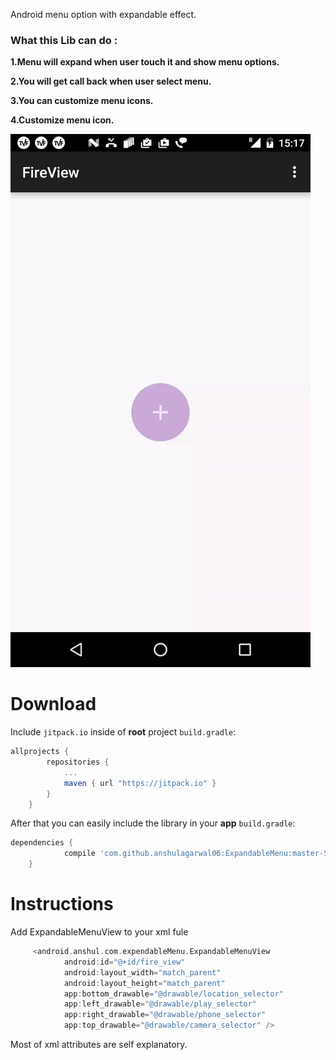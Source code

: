 Android menu option with expandable effect.

### What this Lib can do :

**1.Menu will expand when user touch it and show menu options.**

**2.You will get call back when user select menu.**

**3.You can customize menu icons.**

**4.Customize menu icon.**

![](ExpendableMenu.gif)

# Download

Include `jitpack.io` inside of **root** project `build.gradle`:

```groovy
allprojects {
		repositories {
			...
			maven { url "https://jitpack.io" }
		}
	}
```

After that you can easily include the library in your **app** `build.gradle`:

```groovy
dependencies {
	        compile 'com.github.anshulagarwal06:ExpandableMenu:master-SNAPSHOT'
	}
```

# Instructions

Add ExpandableMenuView to your xml fule

```groovy
     <android.anshul.com.expendableMenu.ExpandableMenuView
            android:id="@+id/fire_view"
            android:layout_width="match_parent"
            android:layout_height="match_parent"
            app:bottom_drawable="@drawable/location_selector"
            app:left_drawable="@drawable/play_selector"
            app:right_drawable="@drawable/phone_selector"
            app:top_drawable="@drawable/camera_selector" />
```

Most of xml attributes are self explanatory.  
